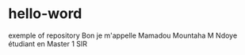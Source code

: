 # hello-word
exemple of repository 
Bon je m'appelle Mamadou Mountaha M Ndoye étudiant en Master 1 SIR
